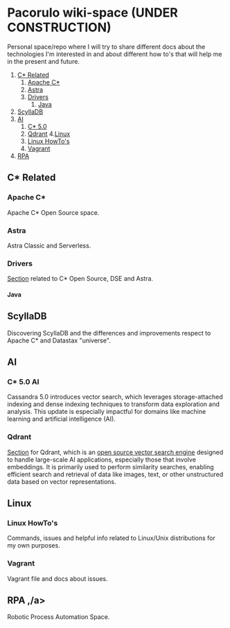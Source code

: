 # Pacorulo wiki-space (UNDER CONSTRUCTION)
Personal space/repo where I will try to share different docs about the technologies I'm interested in and about different how to's that will help me in the present and future.

1. [C* Related](#Cassandra)
    1. [Apache C*](#OpenSource)
    2. [Astra](#Astra)
    3. [Drivers](#Drivers)
       1. [Java](#Java)
2. [ScyllaDB](#ScyllaDB)
3. [AI](#AI)
   1. [C* 5.0](#C5)
   2. [Qdrant](#Qdrant)
4.[Linux](#Linux)
    1. [Linux HowTo's ](#Liwiki)
    2. [Vagrant](#Vagrant)
5. [RPA](#RPA)
   

## C* Related <a name="Cassandra"></a>
### Apache C* <a name="OpenSource"></a>
Apache C* Open Source space.
### Astra <a name="Astra"></a>
Astra Classic and Serverless.
### Drivers <a name="Drivers"></a>
[Section](https://github.com/pacorulo/wiki-space/tree/main/Cassandra/drivers) related to C* Open Source, DSE and Astra.
#### Java <a name="Java"></a>

## ScyllaDB <a name="ScyllaDB"></a>
Discovering ScyllaDB and the differences and improvements respect to Apache C* and Datastax "universe".

## AI <a name="AI"></a>
### C* 5.0 AI <a name="C5"></a>
Cassandra 5.0 introduces vector search, which leverages storage-attached indexing and dense indexing techniques to transform data exploration and analysis. This update is especially impactful for domains like machine learning and artificial intelligence (AI).
### Qdrant <a name="Qdrant"></a>
[Section](https://github.com/pacorulo/wiki-space/tree/main/AI/Qdrant) for Qdrant, which is an [open source vector search engine](https://github.com/qdrant/qdrant) designed to handle large-scale AI applications, especially those that involve embeddings. It is primarily used to perform similarity searches, enabling efficient search and retrieval of data like images, text, or other unstructured data based on vector representations.

## Linux <a name="Linux"></a>
### Linux HowTo's <a name="Liwiki"></a>
Commands, issues and helpful info related to Linux/Unix distributions for my own purposes.
### Vagrant <a name="Vagrant"></a>
Vagrant file and docs about issues.

## RPA <a name="RPA">,/a>
Robotic Process Automation Space.
